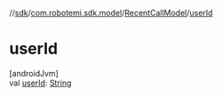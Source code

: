 //[sdk](../../../index.md)/[com.robotemi.sdk.model](../index.md)/[RecentCallModel](index.md)/[userId](user-id.md)

# userId

[androidJvm]\
val [userId](user-id.md): [String](https://kotlinlang.org/api/latest/jvm/stdlib/kotlin/-string/index.html)

